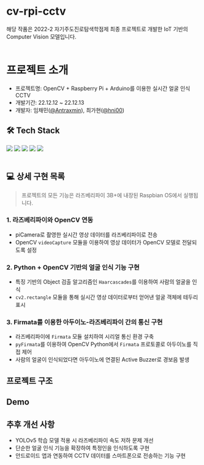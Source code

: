 # cv-rpi-cctv
해당 작품은 2022-2 자기주도진로탐색학점제 최종 프로젝트로 개발한 IoT 기반의 Computer Vision 모델입니다. <br><br>
# 프로젝트 소개
- 프로젝트명: OpenCV + Raspberry Pi + Arduino를 이용한 실시간 얼굴 인식 CCTV 
- 개발기간: 22.12.12 ~ 22.12.13
- 개발자: 임채민([@Antraxmin](https://github.com/Antraxmin)), 최가현([@hni00](https://github.com/hni00))

## 🛠️ Tech Stack 
<img src="https://img.shields.io/badge/Python-3776AB?style=for-the-badge&logo=Python&logoColor=white"> <img src="https://img.shields.io/badge/RaspberryPi-A22846?style=for-the-badge&logo=RaspberryPi&logoColor=white">
<img src="https://img.shields.io/badge/openCV-5C3EE8?style=for-the-badge&logo=openCV&logoColor=white">
<img src="https://img.shields.io/badge/Arduino-00979D?style=for-the-badge&logo=Arduino&logoColor=white">
<img src="https://img.shields.io/badge/Anaconda-44A833?style=for-the-badge&logo=Anaconda&logoColor=white"><br><br>


## 💻 상세 구현 목록
> 프로젝트의 모든 기능은 라즈베리파이 3B+에 내장된 Raspbian OS에서 실행됩니다. 

### 1. 라즈베리파이와 OpenCV 연동
- piCamera로 촬영한 실시간 영상 데이터를 라즈베리파이로 전송
- OpenCV `videoCapture` 모듈을 이용하여 영상 데이터가 OpenCV 모델로 전달되도록 설정

### 2. Python + OpenCV 기반의 얼굴 인식 기능 구현
- 특징 기반의 Object 검출 알고리즘인 `Haarcascades`를 이용하여 사람의 얼굴을 인식
- `cv2.rectangle` 모듈을 통해 실시간 영상 데이터로부터 얻어낸 얼굴 객체에 테두리 표시

### 3. Firmata를 이용한 아두이노-라즈베리파이 간의 통신 구현
- 라즈베리파이에 `Firmata` 모듈 설치하여 시리얼 통신 환경 구축
- `pyFirmata`를 이용하여 OpenCV Python에서 `Firmata` 프로토콜로 아두이노를 직접 제어
- 사람의 얼굴이 인식되었다면 아두이노에 연결된 Active Buzzer로 경보음 발생


## 프로젝트 구조


## Demo


## 추후 개선 사항
- YOLOv5 학습 모델 적용 시 라즈베리파이 속도 저하 문제 개선
- 단순한 얼굴 인식 기능을 확장하여 특정인을 인식하도록 구현
- 안드로이드 앱과 연동하여 CCTV 데이터를 스마트폰으로 전송하는 기능 구현



